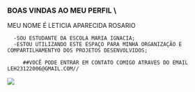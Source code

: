    ### BOAS VINDAS AO MEU PERFIL \\

   MEU NOME É LETICIA APARECIDA ROSARIO 

   
      -SOU ESTUDANTE DA ESCOLA MARIA IGNACIA;
      -ESTOU UTILIZANDO ESTE ESPAÇO PARA MINHA ORGANIZAÇÃO E COMPARTILHAMENTYO DOS PROJETOS DESENVOLVIDOS;

         ##VOCẼ PODE ENTRAR EM CONTATO COMIGO ATRAVES DO EMAIL LEH23122006@GMAIL.COM//

 ![](https://media.tenor.com/G9qmH_P1nbsAAAAd/angry-angry-cat.gif)

